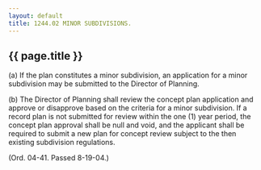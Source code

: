 ```yaml
---
layout: default 
title: 1244.02 MINOR SUBDIVISIONS.
---
```


{{ page.title }}
----------------

​(a) If the plan constitutes a minor subdivision, an application for a
minor subdivision may be submitted to the Director of Planning.

​(b) The Director of Planning shall review the concept plan application
and approve or disapprove based on the criteria for a minor subdivision.
If a record plan is not submitted for review within the one (1) year
period, the concept plan approval shall be null and void, and the
applicant shall be required to submit a new plan for concept review
subject to the then existing subdivision regulations.

(Ord. 04-41. Passed 8-19-04.)
